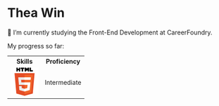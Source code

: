 # Thea Win

<p> 🌱 I’m currently studying the Front-End Development at CareerFoundry. </p>
<p> My progress so far:</p>
<div>
  <table>
    <th>Skills</th>
  <th>Proficiency</th>
  <tr>
    <td><img src="./img/65687_html_logo_html5_5_five_icon.png"> </td>
    <td> Intermediate </td>
  </tr>
  </table>
</div>

<!--
**TheaWin/TheaWin** is a ✨ _special_ ✨ repository because its `README.md` (this file) appears on your GitHub profile.

Here are some ideas to get you started:

- 🔭 I’m currently working on ...
- 🌱 I’m currently learning ...
- 👯 I’m looking to collaborate on ...
- 🤔 I’m looking for help with ...
- 💬 Ask me about ...
- 📫 How to reach me: ...
- 😄 Pronouns: ...
- ⚡ Fun fact: ...
-->
